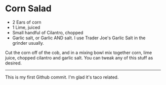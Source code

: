 Corn Salad
==========

* 2 Ears of corn
* 1 Lime, juiced
* Small handful of Cilantro, chopped
* Garlic salt, or Garlic AND salt. I use Trader Joe's Garlic Salt in the grinder usually. 

Cut the corn off of the cob, and in a mixing bowl mix together corn, lime juice, chopped cilantro and garlic salt. You can tweak any of this stuff as desired.

---
This is my first Github commit. I'm glad it's taco related.